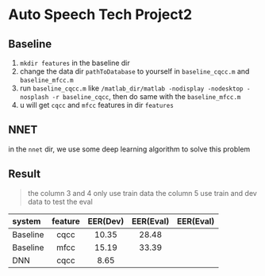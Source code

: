 # Auto Speech Tech Project2

## Baseline

1. `mkdir features` in the baseline dir
2. change the data dir `pathToDatabase` to yourself in `baseline_cqcc.m` and `baseline_mfcc.m`
3. run `baseline_cqcc.m` like `/matlab_dir/matlab -nodisplay -nodesktop -nosplash -r baseline_cqcc`, then do same with the
`baseline_mfcc.m`
4. u will get `cqcc` and `mfcc` features in dir `features`

## NNET
in the `nnet` dir, we use some deep learning algorithm to solve this problem



## Result
> the column 3 and 4 only use train data
> the column 5 use train and dev data to test the eval


|    system    | feature | EER(Dev) | EER(Eval) | EER(Eval) |
| :---------- | :---: |:---: | :---: | :---: |
| Baseline | cqcc | 10.35 | 28.48 | |
| Baseline | mfcc | 15.19 | 33.39 | |
| DNN | cqcc | 8.65 |  | |
